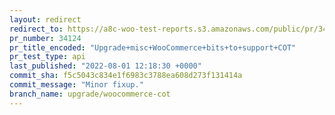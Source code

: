 ```yaml
---
layout: redirect
redirect_to: https://a8c-woo-test-reports.s3.amazonaws.com/public/pr/34124/api/index.html
pr_number: 34124
pr_title_encoded: "Upgrade+misc+WooCommerce+bits+to+support+COT"
pr_test_type: api
last_published: "2022-08-01 12:18:30 +0000"
commit_sha: f5c5043c834e1f6983c3788ea608d273f131414a
commit_message: "Minor fixup."
branch_name: upgrade/woocommerce-cot
---
```

